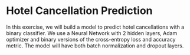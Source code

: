 # Hotel Cancellation Prediction

In this exercise, we will build a model to predict hotel cancellations with a binary classifier. We use a Neural Network with 2 hidden layers, Adam optimizer and binary versions of the cross-entropy loss and accuracy metric. The model will have both batch normalization and dropout layers.
